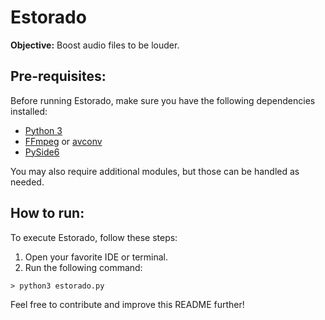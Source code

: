 # Estorado

**Objective:** Boost audio files to be louder.

## Pre-requisites:

Before running Estorado, make sure you have the following dependencies installed:

- [Python 3](https://www.python.org/)
- [FFmpeg](https://ffmpeg.org/) or [avconv](https://www.npmjs.com/package/avconv)
- [PySide6](https://pypi.org/project/PySide6/)

You may also require additional modules, but those can be handled as needed.

## How to run:

To execute Estorado, follow these steps:

1. Open your favorite IDE or terminal.
2. Run the following command:
```
> python3 estorado.py
```

Feel free to contribute and improve this README further!


